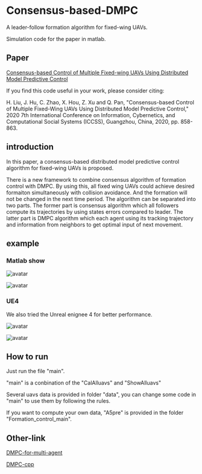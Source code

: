 # Consensus-based-DMPC
A leader-follow formation algorithm for fixed-wing UAVs.

Simulation code for the paper in matlab.


## Paper

[Consensus-based Control of Multiple Fixed-wing UAVs Using Distributed Model Predictive Control](https://ieeexplore.ieee.org/document/9336925)

If you find this code useful in your work, please consider citing:

H. Liu, J. Hu, C. Zhao, X. Hou, Z. Xu and Q. Pan, "Consensus-based Control of Multiple Fixed-Wing UAVs Using Distributed Model Predictive Control," 2020 7th International Conference on Information, Cybernetics, and Computational Social Systems (ICCSS), Guangzhou, China, 2020, pp. 858-863.

## introduction 

In this paper, a consensus-based distributed model predictive control algorithm for fixed-wing UAVs is proposed.

There is a new framework to combine consensus algorithm
of formation control with DMPC. By using this, all fixed
wing UAVs could achieve desired formaiton simultaneously
with collision avoidance. And the formation will not be
changed in the next time period. The algorithm can be
separated into two parts. The former part is consensus
algorithm which all followers compute its trajectories by
using states errors compared to leader. The latter part
is DMPC algorithm which each agent using its tracking
trajectory and information from neighbors to get optimal
input of next movement.

## example

### Matlab show

![avatar](gif/2.gif)

![avatar](gif/1.gif)



### UE4
We also tried the Unreal enignee 4 for better performance.

![avatar](gif/3.gif)

![avatar](gif/4.gif)

## How to run

Just run the file "main".

"main" is a conbination of the "CalAlluavs" and "ShowAlluavs"

Several uavs data is provided in folder "data", you can change some code in "main" to use them by following the rules.

If you want to compute your own data, "A5pre" is provided in the folder "Formation_control_main".

## Other-link

[DMPC-for-multi-agent](https://github.com/chengji253/DMPC-for-multi-agent)


[DMPC-cpp](https://github.com/chengji253/DMPC-Cpp)
